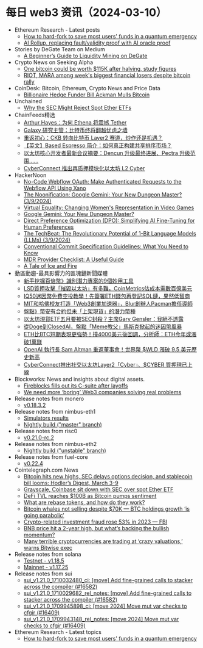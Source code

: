 # 每日 web3 资讯（2024-03-10）

- Ethereum Research - Latest posts
  - [How to hard-fork to save most users' funds in a quantum emergency](https://ethresear.ch/t/how-to-hard-fork-to-save-most-users-funds-in-a-quantum-emergency/18901#post_1)
  - [AI Rollup, replacing fault/validity proof with AI oracle proof](https://ethresear.ch/t/ai-rollup-replacing-fault-validity-proof-with-ai-oracle-proof/15320#post_8)
- Stories by DeGate Team on Medium
  - [A Beginner’s Guide to Liquidity Mining on DeGate](https://medium.com/degate/a-beginners-guide-to-liquidity-mining-on-degate-59d0ce1b231a?source=rss-a24c95fa993d------2)
- Crypto News on Seeking Alpha
  - [One bitcoin could be worth $115K after halving, study figures](https://seekingalpha.com/news/4077698-one-bitcoin-could-be-worth-115k-after-halving-study-shows?utm_source=feed_news_crypto&utm_medium=referral&feed_item_type=news)
  - [RIOT, MARA among week's biggest financial losers despite bitcoin rally](https://seekingalpha.com/news/4077778-riot-mara-among-weeks-biggest-financial-losers-despite-bitcoin-rally?utm_source=feed_news_crypto&utm_medium=referral&feed_item_type=news)
- CoinDesk: Bitcoin, Ethereum, Crypto News and Price Data
  - [Billionaire Hedge Funder Bill Ackman Mulls Bitcoin](https://www.coindesk.com/business/2024/03/09/billionaire-hedge-funder-bill-ackman-mulls-bitcoin/?utm_medium=referral&utm_source=rss&utm_campaign=headlines)
- Unchained
  - [Why the SEC Might Reject Spot Ether ETFs](https://unchainedcrypto.com/why-the-sec-might-reject-spot-ether-etfs/)
- ChainFeeds精选
  - [Arthur Hayes：为何 Ethena 将震撼 Tether](https://www.jinse.cn/blockchain/3677117.html)
  - [Galaxy 研究主管：比特币终将翻越忧虑之墙](https://foresightnews.pro/article/detail/55147)
  - [重返初心：CKB 转向比特币 Layer2 赛道，炒作还是机遇？](https://substack.chainfeeds.xyz/p/ckb-layer2)
  - [【英文】Based Espresso 简介：如何真正构建共享排序市场？](https://hackmd.io/@EspressoSystems/BasedEspresso#The-Based-Espresso-design)
  - [以太坊核心开发者最新会议摘要：Dencun 升级最终进展、Pectra 升级范围......](https://www.theblockbeats.info/news/51635)
  - [CyberConnect 推出再质押模块化以太坊 L2 Cyber](https://twitter.com/CyberConnectHQ/status/1766117131513708664)
- HackerNoon
  - [No-Code Webflow OAuth: Make Authenticated Requests to the Webflow API Using Xano](https://hackernoon.com/no-code-webflow-oauth-make-authenticated-requests-to-the-webflow-api-using-xano?source=rss)
  - [The Noonification: Google Gemini: Your New Dungeon Master? (3/9/2024)](https://hackernoon.com/3-9-2024-noonification?source=rss)
  - [Virtual Equality: Changing Women's Representation in Video Games](https://hackernoon.com/virtual-equality-changing-womens-representation-in-video-games?source=rss)
  - [Google Gemini: Your New Dungeon Master?](https://hackernoon.com/google-gemini-your-new-dungeon-master?source=rss)
  - [Direct Preference Optimization (DPO): Simplifying AI Fine-Tuning for Human Preferences](https://hackernoon.com/direct-preference-optimization-dpo-simplifying-ai-fine-tuning-for-human-preferences?source=rss)
  - [The TechBeat: The Revolutionary Potential of 1-Bit Language Models (LLMs) (3/9/2024)](https://hackernoon.com/3-9-2024-techbeat?source=rss)
  - [Conventional Commit Specification Guidelines: What You Need to Know](https://hackernoon.com/conventional-commit-specification-guidelines-what-you-need-to-know?source=rss)
  - [MDR Provider Checklist: A Useful Guide](https://hackernoon.com/mdr-provider-checklist-a-useful-guide?source=rss)
  - [A Tale of Ice and Fire](https://hackernoon.com/a-tale-of-ice-and-fire?source=rss)
- 動區動趨-最具影響力的區塊鏈新聞媒體
  - [新手挖掘百倍幣》識別潛力專案的9個妙用工具](https://www.blocktempo.com/9-on-chain-tools-to-help-identify-potential-crypto-projects/)
  - [LSD質押攻擊「摧毀以太坊」有多難，CoinMetrics估成本需數百億美元](https://www.blocktempo.com/coinmetrics-ethereum-34-attack-no-longer-possible-as-cost-reaches-tens-of-billions-dollars/)
  - [IQ50迷因幣免費空投教學！先簽署ETH錢包再登記SOL鏈，果然低智商](https://www.blocktempo.com/iq50-meme-coin-free-airdrop-tutorial/)
  - [MIT和哈佛校友打造「Web3創業加速器」，Blur創辦人Pacman擔任導師](https://www.blocktempo.com/mit-and-harvard-alumni-co-launch-blockchain-accelerator/)
  - [盤點》幣安有合約但未「上架現貨」的潛力幣種](https://www.blocktempo.com/binance-future-market-not-online-spot-market/)
  - [以太坊現貨ETF五月要被SEC封殺？主席Gary Gensler：我絕不透露](https://www.blocktempo.com/gensler-refuses-to-say-whether-sec-will-approve-ethereum-spot-etf-application/)
  - [從Doge到ClosedAI，盤點「Meme教父」馬斯克掀起的迷因幣風暴](https://www.blocktempo.com/what-are-the-meme-coins-related-to-musk/)
  - [ETH比BTC短期表現更強勢！撞4000美元後回調，分析師：ETH今年或漲破1萬鎂](https://www.blocktempo.com/ethereum-breaks-through-4000-analysts-eth-may-rise-above-10000-this-year/)
  - [OpenAI 執行長 Sam Altman 重返董事會！世界幣 $WLD 漲破 9.5 美元歷史新高](https://www.blocktempo.com/openai-announces-sam-altman-rejoins-board/)
  - [CyberConnect推出社交以太坊Layer2「Cyber」、$CYBER 質押現已上線](https://www.blocktempo.com/cyberconnect-launches-cyber-the-social-layer-2-with-restaking/)
- Blockworks: News and insights about digital assets.
  - [Fireblocks fills out its C-suite after layoffs](https://blockworks.co/news/fireblocks-csuite-layoffs-cryptocom)
  - [We need more ‘boring’ Web3 companies solving real problems](https://blockworks.co/news/web3-companies-real-problems-infrastructure)
- Release notes from monero
  - [v0.18.3.2](https://github.com/monero-project/monero/releases/tag/v0.18.3.2)
- Release notes from nimbus-eth1
  - [Simulators results](https://github.com/status-im/nimbus-eth1/releases/tag/sim-stat)
  - [Nightly build ("master" branch)](https://github.com/status-im/nimbus-eth1/releases/tag/nightly)
- Release notes from risc0
  - [v0.21.0-rc.2](https://github.com/risc0/risc0/releases/tag/v0.21.0-rc.2)
- Release notes from nimbus-eth2
  - [Nightly build ("unstable" branch)](https://github.com/status-im/nimbus-eth2/releases/tag/nightly)
- Release notes from fuel-core
  - [v0.22.4](https://github.com/FuelLabs/fuel-core/releases/tag/v0.22.4)
- Cointelegraph.com News
  - [Bitcoin hits new highs, SEC delays options decision, and stablecoin bill looms: Hodler’s Digest, March 3-9](https://cointelegraph.com/magazine/bitcoin-hits-new-highs-sec-delays-options-decision-stablecoin-bill-looms-hodlers-digest-march-3-9/)
  - [Grayscale, Coinbase sit down with SEC over spot Ether ETF](https://cointelegraph.com/news/grayscale-coinbase-met-sec-spot-ether-etf)
  - [DeFi TVL reaches $100B as Bitcoin pumps sentiment](https://cointelegraph.com/news/defi-tvl-reaches-100b-bitcoin-pumps-sentiment)
  - [What are rebase tokens, and how do they work?](https://cointelegraph.com/explained/what-are-rebase-tokens-and-how-do-they-work)
  - [Bitcoin whales not selling despite $70K — BTC holdings growth ‘is going parabolic’](https://cointelegraph.com/news/bitcoin-whales-not-selling-btc-price-70k)
  - [Crypto-related investment fraud rose 53% in 2023 — FBI](https://cointelegraph.com/news/crypto-investment-fraud-fbi-united-states-scams)
  - [BNB price hit a 2-year high, but what’s backing the bullish momentum?](https://cointelegraph.com/news/bnb-price-hits-a-2-year-high-but-whats-backing-the-bullish-momentum)
  - [Many terrible cryptocurrencies are trading at ‘crazy valuations,’ warns Bitwise exec](https://cointelegraph.com/news/crypto-projects-trading-crazy-valuations-bitwise)
- Release notes from solana
  - [Testnet - v1.18.5](https://github.com/solana-labs/solana/releases/tag/v1.18.5)
  - [Mainnet - v1.17.25](https://github.com/solana-labs/solana/releases/tag/v1.17.25)
- Release notes from sui
  - [sui_v1.21.0_1710032480_ci: [move] Add fine-grained calls to stacker across the compiler (#16582)](https://github.com/MystenLabs/sui/releases/tag/sui_v1.21.0_1710032480_ci)
  - [sui_v1.21.0_1710029682_rel_notes: [move] Add fine-grained calls to stacker across the compiler (#16582)](https://github.com/MystenLabs/sui/releases/tag/sui_v1.21.0_1710029682_rel_notes)
  - [sui_v1.21.0_1709945898_ci: [move 2024] Move mut var checks to cfgir (#16409)](https://github.com/MystenLabs/sui/releases/tag/sui_v1.21.0_1709945898_ci)
  - [sui_v1.21.0_1709943148_rel_notes: [move 2024] Move mut var checks to cfgir (#16409)](https://github.com/MystenLabs/sui/releases/tag/sui_v1.21.0_1709943148_rel_notes)
- Ethereum Research - Latest topics
  - [How to hard-fork to save most users' funds in a quantum emergency](https://ethresear.ch/t/how-to-hard-fork-to-save-most-users-funds-in-a-quantum-emergency/18901)
